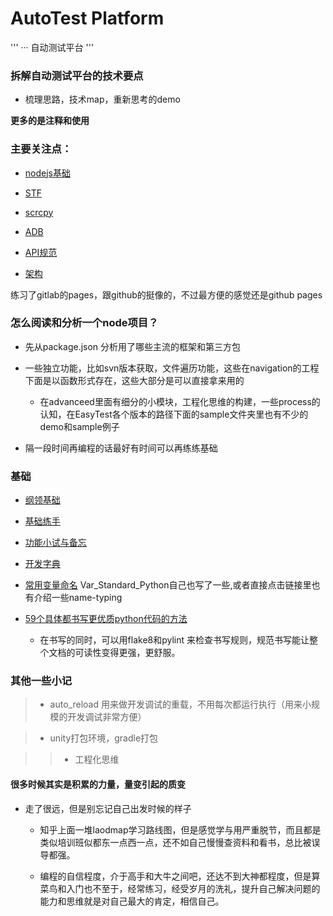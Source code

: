 # AutoTest Platform

'''
··· 自动测试平台
'''

### 拆解自动测试平台的技术要点

- 梳理思路，技术map，重新思考的demo

**更多的是注释和使用**


### 主要关注点：

- [nodejs基础](../nodejs/README.md)

- [STF](Docs/STF.md)

- [scrcpy](Docs/scrcpy.md)

- [ADB](Docs/ADB.md)

- [API规范](Docs/API规范.md)

- [架构](Docs/架构.md)




练习了gitlab的pages，跟github的挺像的，不过最方便的感觉还是github pages

### 怎么阅读和分析一个node项目？

- 先从package.json 分析用了哪些主流的框架和第三方包

- 一些独立功能，比如svn版本获取，文件遍历功能，这些在navigation的工程下面是以函数形式存在，这些大部分是可以直接拿来用的
	
	- 在advanceed里面有细分的小模块，工程化思维的构建，一些process的认知，在EasyTest各个版本的路径下面的sample文件夹里也有不少的demo和sample例子

- 隔一段时间再编程的话最好有时间可以再练练基础


### 基础

- [纲领基础](base_advanced_expert_note/README.md)

- [基础练手](base_the_hard_way/README.md)

- [功能小试与备忘](advanced-lessons/README.md)

- [开发字典](kubernetes/minikube/dictionary.md)

- [常用变量命名](https://segmentfault.com/a/1190000015638398/) Var_Standard_Python自己也写了一些,或者直接点击链接里也有介绍一些name-typing

- [59个具体都书写更优质python代码的方法](59_Specific_Ways_to_Write_Better_Python.md)

	- 在书写的同时，可以用flake8和pylint 来检查书写规则，规范书写能让整个文档的可读性变得更强，更舒服。


### 其他一些小记

> - auto_reload 用来做开发调试的重载，不用每次都运行执行（用来小规模的开发调试非常方便）

> - unity打包环境，gradle打包

>> - 工程化思维

#### 很多时候其实是积累的力量，量变引起的质变

- 走了很远，但是别忘记自己出发时候的样子

	- 知乎上面一堆laodmap学习路线图，但是感觉学与用严重脱节，而且都是类似培训班似都东一点西一点，还不如自己慢慢查资料和看书，总比被误导都强。

	- 编程的自信程度，介于高手和大牛之间吧，还达不到大神都程度，但是算菜鸟和入门也不至于，经常练习，经受岁月的洗礼，提升自己解决问题的能力和思维就是对自己最大的肯定，相信自己。